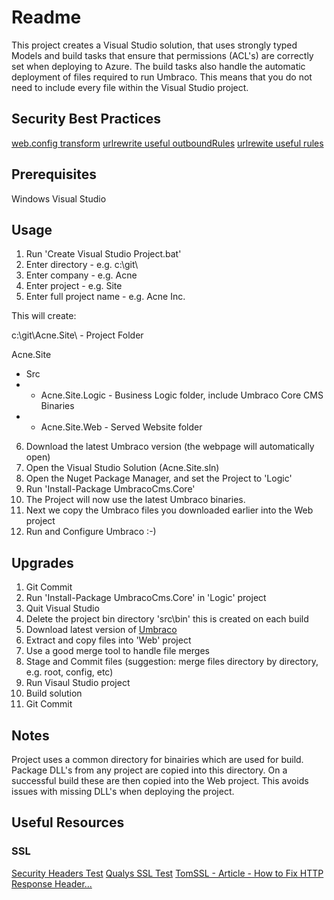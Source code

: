 # Readme

This project creates a Visual Studio solution, that uses strongly typed Models
and build tasks that ensure that permissions (ACL's) are correctly set when deploying
to Azure. The build tasks also handle the automatic deployment of files required
to run Umbraco. This means that you do not need to include every file within the
Visual Studio project.

## Security Best Practices

[web.config transform](https://github.com/uniquelau/vdb.vs-templates/blob/master/2012/Src/_company_._project_.Web/Web.Release.config)
[urlrewrite useful outboundRules](https://github.com/uniquelau/vdb.vs-templates/blob/master/2012/Src/_company_._project_.Web/Config/RewriteOutboundRules.config)
[urlrewite useful rules](https://github.com/uniquelau/vdb.vs-templates/blob/master/2012/Src/_company_._project_.Web/Config/RewriteRules.config)

## Prerequisites

Windows
Visual Studio

## Usage

1. Run 'Create Visual Studio Project.bat'
2. Enter directory - e.g. c:\git\
3. Enter company - e.g. Acne
4. Enter project - e.g. Site
5. Enter full project name - e.g. Acne Inc.

This will create:

c:\git\Acne.Site\ - Project Folder

Acne.Site
+ Src
+ + Acne.Site.Logic - Business Logic folder, include Umbraco Core CMS Binaries
+ + Acne.Site.Web - Served Website folder


6. Download the latest Umbraco version (the webpage will automatically open)
7. Open the Visual Studio Solution (Acne.Site.sln)
8. Open the Nuget Package Manager, and set the Project to 'Logic'
9. Run 'Install-Package UmbracoCms.Core'
10. The Project will now use the latest Umbraco binaries.
11. Next we copy the Umbraco files you downloaded earlier into the Web project
12. Run and Configure Umbraco :-)

## Upgrades

1. Git Commit
2. Run 'Install-Package UmbracoCms.Core' in 'Logic' project
3. Quit Visual Studio
4. Delete the project bin directory 'src\bin' this is created on each build
4. Download latest version of [Umbraco](https://our.umbraco.org/contribute/releases/)
5. Extract and copy files into 'Web' project
6. Use a good merge tool to handle file merges
7. Stage and Commit files (suggestion: merge files directory by directory, e.g. root, config, etc)
8. Run Visaul Studio project
9. Build solution
10. Git Commit

## Notes

Project uses a common directory for binairies which are used for build.
Package DLL's from any project are copied into this directory.
On a successful build these are then copied into the Web project.
This avoids issues with missing DLL's when deploying the project. 

## Useful Resources

### SSL

[Security Headers Test](https://securityheaders.io/)
[Qualys SSL Test](https://www.ssllabs.com/ssltest/)
[TomSSL - Article - How to Fix HTTP Response Header...](https://tomssl.com/2016/06/30/how-to-fix-the-http-response-headers-on-azure-web-apps-to-get-an-a-plus-on-securityheaders-io/)

